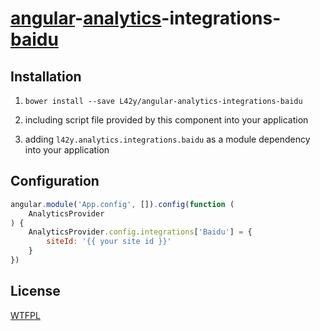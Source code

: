 # [angular](https://angularjs.org)-[analytics](https://github.com/L42y/angular-analytics)-integrations-[baidu](http://tongji.baidu.com)

## Installation

1. `bower install --save L42y/angular-analytics-integrations-baidu`

2. including script file provided by this component into your application

3. adding `l42y.analytics.integrations.baidu` as a module dependency into your application

## Configuration

```js
angular.module('App.config', []).config(function (
    AnalyticsProvider
) {
    AnalyticsProvider.config.integrations['Baidu'] = {
        siteId: '{{ your site id }}'
    }
})
```

## License

[WTFPL](http://wtfpl.org)
